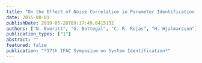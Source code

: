 ```yaml
---
title: "On the Effect of Noise Correlation in Parameter Identification of SIMO Systems"
date: 2015-00-01
publishDate: 2019-05-28T09:17:49.041513Z
authors: ["N. Everitt", "G. Bottegal", "C. R. Rojas", "H. Hjalmarsson"]
publication_types: ["1"]
abstract: ""
featured: false
publication: "*17th IFAC Symposium on System Identification*"
---
```


